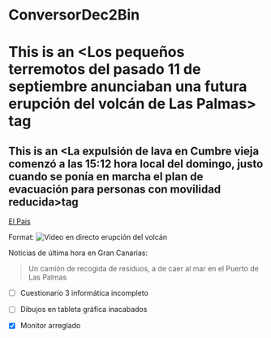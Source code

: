 #  ConversorDec2Bin

# This is an <Los pequeños terremotos del pasado 11 de septiembre anunciaban una futura erupción del volcán de Las Palmas> tag
## This is an <La expulsión de lava en Cumbre vieja comenzó a las 15:12 hora local del domingo, justo cuando se ponía en marcha el plan de evacuación para personas con movilidad reducida>tag


[El Pais](https://elpais.com/videos/2021-09-21/video-en-directo-la-erupcion-del-volcan-de-la-palma-en-cumbre-vieja.html)

Format: ![Vídeo en directo erupción del volcán](https://youtu.be/IoJFsYAy-bo)

Noticias de última hora en Gran Canarias:
> Un camión de recogida de residuos, a
> de caer al mar en el Puerto de Las Palmas

- [ ] Cuestionario 3 informática incompleto
- [ ] Dibujos en tableta gráfica inacabados
- [x] Monitor arreglado



